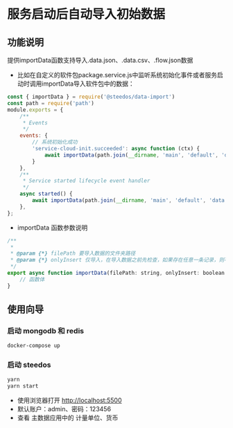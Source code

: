 <!--
 * @Author: sunhaolin@hotoa.com
 * @Date: 2022-08-01 16:58:45
 * @LastEditors: sunhaolin@hotoa.com
 * @LastEditTime: 2022-08-01 18:18:44
 * @Description: 
-->
# 服务启动后自动导入初始数据

## 功能说明

提供importData函数支持导入.data.json、.data.csv、.flow.json数据

- 比如在自定义的软件包package.service.js中监听系统初始化事件或者服务启动时调用importData导入软件包中的数据：

```js
const { importData } = require('@steedos/data-import')
const path = require('path')
module.exports = {
    /**
     * Events
     */
    events: {
        // 系统初始化成功
        'service-cloud-init.succeeded': async function (ctx) {
            await importData(path.join(__dirname, 'main', 'default', 'data'));
        }
    },
    /**
     * Service started lifecycle event handler
     */
    async started() {
        await importData(path.join(__dirname, 'main', 'default', 'data'));
    },
};
```

- importData 函数参数说明
```js
/**
 * 
 * @param {*} filePath 要导入数据的文件夹路径
 * @param {*} onlyInsert 仅导入，在导入数据之前先检查，如果存在任意一条记录，则不执行导入，默认true，如果是false, 则如果存在则执行更新操作。
 */
export async function importData(filePath: string, onlyInsert: boolean = true) {
    // 函数体
}
```

## 使用向导

### 启动 mongodb 和 redis 

```bash
docker-compose up
```

### 启动 steedos

```bash
yarn
yarn start
```

- 使用浏览器打开 [http://localhost:5500](http://localhost:5500)
- 默认账户：admin、密码：123456
- 查看 主数据应用中的 计量单位、货币

